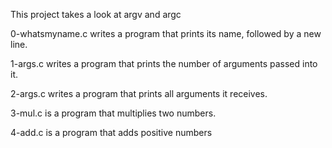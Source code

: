 This project takes a look at argv and argc

0-whatsmyname.c writes a program that prints its name, followed by a new line.

1-args.c writes a program that prints the number of arguments passed into it.

2-args.c writes a program that prints all arguments it receives.

3-mul.c is a program that multiplies two numbers.

4-add.c is a program that adds positive numbers
